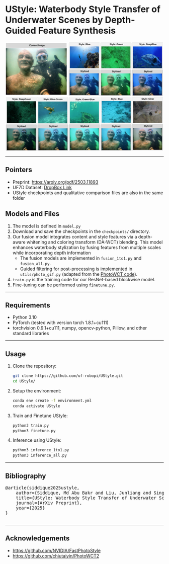 # **UStyle: Waterbody Style Transfer of Underwater Scenes by Depth-Guided Feature  Synthesis**
<div align="center">
  <img src="./model.png" alt="UStyle intro" width="700">
</div>

---
## Pointers
- Preprint: https://arxiv.org/pdf/2503.11893 
- UF7D Dataset: [DropBox Link](https://www.dropbox.com/scl/fo/ab7eim7wh5ezlwfh43v6l/AHCChi7xj9stdV48AT1Ati0?rlkey=tnp2lbay9nfhe24c4qlw9gpjn&st=k4eh0s69&dl=0)
- UStyle checkpoints and qualitative comparison files are also in the same folder

## Models and Files
1. The model is defined in `model.py` 
2. Download and save the checkpoints in the `checkpoints/` directory.
3. Our fusion model integrates content and style features via a depth-aware whitening and coloring transform (DA-WCT) blending. This model enhances waterbody stylization by fusing features from multiple scales while incorporating depth information
    - The fusion models are implemented in `fusion_1to1.py` and `fusion_all.py`.
    - Guided filtering for post-processing is implemented in `utils/photo_gif.py` (adapted from the [PhotoWCT code](https://github.com/NVIDIA/FastPhotoStyle)).
4. `train.py` is the training code for our ResNet-based blockwise model. 
5. Fine-tuning can be performed using `finetune.py`.

---

## Requirements 
- Python 3.10
- PyTorch (tested with version torch 1.8.1+cu111)
- torchvision 0.9.1+cu111, numpy, opencv-python, Pillow, and other standard libraries

---
  
## Usage

1. Clone the repository:
   ```bash
   git clone https://github.com/uf-robopi/UStyle.git
   cd UStyle/
2. Setup the environment:
   ```bash
   conda env create -f environment.yml
   conda activate UStyle
3. Train and Finetune UStyle:
   ```bash
   python3 train.py
   python3 finetune.py
4. Inference using UStyle:
   ```bash
   python3 inference_1to1.py
   python3 inference_all.py

---

<h2>Bibliography</h2>
<div id="bibtex">
  <pre>
@article{siddique2025ustyle,
    author={Siddique, Md Abu Bakr and Liu, Junliang and Singh, Piyush and Islam, Md Jahidul},
    title={UStyle: Waterbody Style Transfer of Underwater Scenes by Depth-Guided Feature Synthesis},
    journal={ArXiv Preprint},
    year={2025}
}
  </pre>
</div>


---

## Acknowledgements
- https://github.com/NVIDIA/FastPhotoStyle
- https://github.com/chiutaiyin/PhotoWCT2
